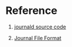 
# Reference

1. [journald source code](https://cgit.freedesktop.org/systemd/systemd/tree/src/journal)

2. [Journal File Format](https://www.freedesktop.org/wiki/Software/systemd/journal-files/)

